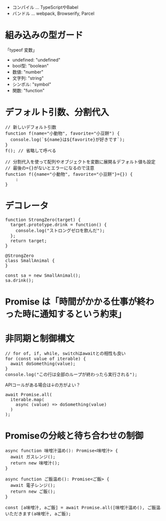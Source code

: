 - コンパイル ... TypeScriptやBabel
- バンドル ... webpack, Browserify, Parcel

# 組み込みの型ガード
「typeof 変数」
- undefined: "undefined"
- bool型: "boolean"
- 数値: "number"
- 文字列: "string"
- シンボル: "symbol"
- 関数: "function"

# デフォルト引数、分割代入
<pre>
// 新しいデフォルト引数
function f(name="小動物", favorite="小豆餅") {
  console.log(`${name}は${favorite}が好きです`);
}
f(); // 省略して呼べる

// 分割代入を使って配列やオブジェクトを変数に展開＆デフォルト値も設定
// 最後の={}がないとエラーになるので注意
function f({name="小動物", favorite="小豆餅"}={}) {
    :
}
</pre>

# デコレータ
<pre>
function StrongZero(target) {
  target.prototype.drink = function() {
    console.log("ストロングゼロを飲んだ");
  };
  return target;
}

@StrongZero
class SmallAnimal {
}

const sa = new SmallAnimal();
sa.drink();
</pre>

# Promise は「時間がかかる仕事が終わった時に通知するという約束」

# 非同期と制御構文
<pre>
// for of, if, while, switchはawaitとの相性も良い
for (const value of iterable) {
  await doSomething(value);
}
console.log("この行は全部のループが終わったら実行される");
</pre>

APIコールがある場合は↓の方がよい？

<pre>
await Promise.all(
  iterable.map(
    async (value) => doSomething(value)
  )
);
</pre>

# Promiseの分岐と待ち合わせの制御
<pre>
async function 味噌汁温め(): Promise<味噌汁> {
  await ガスレンジ();
  return new 味噌汁();
}

async function ご飯温め(): Promise<ご飯> {
  await 電子レンジ();
  return new ご飯();
}

const [a味噌汁, aご飯] = await Promise.all([味噌汁温め(), ご飯温め()]);
いただきます(a味噌汁, aご飯);
</pre>
